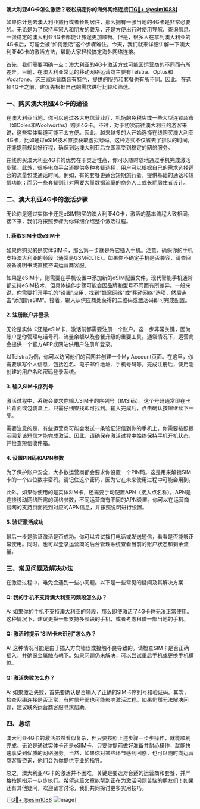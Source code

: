 **澳大利亚4G卡怎么激活？轻松搞定你的海外网络连接[[TG💪+ @esim1088](https://t.me/s/esim1088)]**

如果你计划去澳大利亚旅行或者长期居住，那么拥有一张当地的4G卡是非常必要的。无论是为了保持与家人和朋友的联系，还是方便出行时使用导航、查询信息，一张稳定的澳大利亚4G卡都能让旅途更加顺畅。但是，很多人在拿到澳大利亚的4G卡后，可能会被“如何激活”这个步骤难住。今天，我们就来详细讲解一下澳大利亚4G卡的激活方法，帮助大家轻松搞定海外网络连接。

首先，我们需要明确一点：澳大利亚的4G卡激活方式可能因运营商的不同而有所差异。目前，在澳大利亚常见的移动网络运营商主要有Telstra、Optus和Vodafone。这三家运营商各有特色，提供的服务和套餐也有所不同。因此，在选择4G卡之前，建议先根据自己的需求进行比较和筛选。

### **一、购买澳大利亚4G卡的途径**

在澳大利亚当地，你可以通过各大电信营业厅、机场的免税店或一些大型连锁超市（如Coles和Woolworths）购买4G卡。不过，对于初次前往澳大利亚的游客来说，这些实体渠道可能不太方便。因此，越来越多的人开始选择在线购买澳大利亚4G卡，比如通过eSIM技术直接获取虚拟号码。这种方式不仅省去了排队的时间，还能提前规划好行程，确保到达澳大利亚后立即享受到稳定的网络服务。

在线购买澳大利亚4G卡的优势在于灵活性高，你可以随时随地通过手机完成激活步骤。此外，很多电商平台还提供多种套餐选择，用户可以根据自己的需求选择适合的流量包或通话时间。例如，有的套餐更适合短期旅行者，提供基础的通话和短信功能；而另一些套餐则针对需要大量数据流量的商务人士或长期居住者设计。

### **二、澳大利亚4G卡的激活步骤**

无论你是通过实体卡还是eSIM购买的澳大利亚4G卡，激活的基本流程大致相同。接下来，我们将按照步骤为你详细介绍整个激活过程。

#### **1. 获取SIM卡或eSIM卡**
如果你购买的是实体SIM卡，那么第一步就是将它插入手机。注意，确保你的手机支持澳大利亚的频段（通常是GSM和LTE）。如果你不确定手机是否兼容，请查阅设备说明书或直接咨询运营商客服。

如果是eSIM卡，则需要在手机设置中添加新的eSIM配置文件。现代智能手机通常都支持eSIM技术，但具体操作步骤可能会因品牌和型号不同而有所差异。一般来说，你需要打开手机的“设置”应用，找到“蜂窝网络”或“移动网络”选项，然后点击“添加新eSIM”。接着，输入从供应商处获得的二维码或激活码即可完成配置。

#### **2. 注册账户并登录**
无论是实体卡还是eSIM卡，激活前都需要注册一个账户。这一步非常关键，因为账户是你管理电话号码、流量余额以及套餐升级的重要工具。通常情况下，运营商会提供一个官方APP或网站供用户注册和登录。

以Telstra为例，你可以访问他们的官网并创建一个My Account页面。在这里，你需要填写个人信息，包括姓名、电子邮件地址、手机号码等。完成注册后，使用刚创建的用户名和密码登录系统。

#### **3. 输入SIM卡序列号**
激活过程中，系统会要求你输入SIM卡的序列号（IMSI码）。这个号码通常印在卡片背面或包装盒上，只需仔细查找即可找到。输入完成后，点击确认按钮继续下一步。

需要注意的是，有些运营商可能会发送一条验证短信到你的手机上，你需要按照提示回复该短信才能完成激活。因此，请确保在激活过程中始终保持手机开机状态，并检查短信收件箱。

#### **4. 设置PIN码和APN参数**
为了保护账户安全，大多数运营商都会要求你设置一个PIN码。这是用来解锁SIM卡的一个四位数字密码。请记住这个密码，因为它在未来使用过程中可能会用到。

此外，如果你使用的是实体SIM卡，还需要手动配置APN（接入点名称）。APN是连接移动网络所需的网络参数，不同运营商有不同的APN设置。你可以在运营商官网的支持页面找到对应的APN信息，并按照说明进行设置。

#### **5. 验证激活成功**
最后一步是验证激活是否成功。你可以尝试拨打电话或发送短信，看看是否能够正常使用。同时，也可以登录运营商的后台管理系统查看当前的账户状态和剩余流量。

### **三、常见问题及解决办法**

在激活过程中，难免会遇到一些小问题。以下是一些常见的疑问及其解决方案：

#### **Q: 我的手机不支持澳大利亚的频段怎么办？**
A: 如果你的手机不支持澳大利亚的频段，那么即使激活了4G卡也无法正常使用。这种情况下，建议更换一部支持多频段的手机，或者考虑租借一部当地的手机。

#### **Q: 激活时提示“SIM卡未识别”怎么办？**
A: 这种情况可能是由于插入方向错误或接触不良导致的。请检查SIM卡是否正确插入，并确保金属触点朝下。如果问题仍未解决，可以尝试重启手机或更换手机槽位。

#### **Q: 激活失败怎么办？**
A: 如果激活失败，首先要确认是否输入了正确的SIM卡序列号和验证码。其次，检查网络连接是否正常，有时信号弱也可能影响激活过程。如果仍然无法解决问题，建议联系运营商客服寻求帮助。

### **四、总结**

澳大利亚4G卡的激活虽然看似复杂，但只要按照上述步骤一步步操作，就能顺利完成。无论是通过实体卡还是eSIM卡，只要你提前做好准备并耐心操作，就能快速享受到优质的网络服务。当然，如果你对某些环节感到困惑，也可以随时向运营商客服咨询，他们会为你提供专业的指导。

总之，澳大利亚4G卡的激活并不困难，关键是要选对合适的运营商和套餐，并严格按照指示一步步执行。希望这篇文章能帮到正在为激活问题苦恼的朋友们！如果还有其他疑问，欢迎留言讨论，我们共同探讨更多实用技巧。

[[TG💪+ @esim1088](https://t.me/s/esim1088) ![Image](https://i.postimg.cc/4NQfJmqS/Snipaste-2025-05-13-00-14-12.png)]